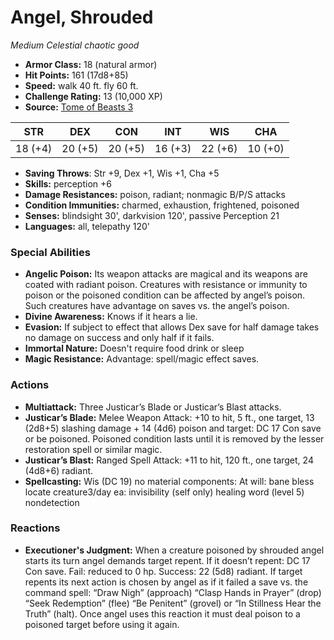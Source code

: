 # Angel, Shrouded

*Medium* *Celestial* *chaotic good*

- **Armor Class:** 18 (natural armor)
- **Hit Points:** 161 (17d8+85)
- **Speed:** walk 40 ft. fly 60 ft.
- **Challenge Rating:** 13 (10,000 XP)
- **Source:** [Tome of Beasts 3](https://koboldpress.com/kpstore/product/tome-of-beasts-2-for-5th-edition/)

| STR | DEX | CON | INT | WIS | CHA |
| --- | --- | --- | --- | --- | --- |
| 18 (+4) | 20 (+5) | 20 (+5) | 16 (+3) | 22 (+6) | 10 (+0) |

- **Saving Throws**: Str +9, Dex +1, Wis +1, Cha +5
- **Skills:** perception +6
- **Damage Resistances:** poison, radiant; nonmagic B/P/S attacks
- **Condition Immunities:** charmed, exhaustion, frightened, poisoned
- **Senses:** blindsight 30', darkvision 120', passive Perception 21
- **Languages:** all, telepathy 120'
### Special Abilities
- **Angelic Poison:** Its weapon attacks are magical and its weapons are coated with radiant poison. Creatures with resistance or immunity to poison or the poisoned condition can be affected by angel’s poison. Such creatures have advantage on saves vs. the angel’s poison.
- **Divine Awareness:** Knows if it hears a lie.
- **Evasion:** If subject to effect that allows Dex save for half damage takes no damage on success and only half if it fails.
- **Immortal Nature:** Doesn't require food drink or sleep
- **Magic Resistance:** Advantage: spell/magic effect saves.
### Actions
- **Multiattack:** Three Justicar’s Blade or Justicar’s Blast attacks.
- **Justicar’s Blade:** Melee Weapon Attack: +10 to hit, 5 ft., one target, 13 (2d8+5) slashing damage + 14 (4d6) poison and target: DC 17 Con save or be poisoned. Poisoned condition lasts until it is removed by the lesser restoration spell or similar magic.
- **Justicar’s Blast:** Ranged Spell Attack: +11 to hit, 120 ft., one target, 24 (4d8+6) radiant.
- **Spellcasting:** Wis (DC 19) no material components: At will: bane bless locate creature3/day ea: invisibility (self only) healing word (level 5) nondetection
### Reactions
- **Executioner's Judgment:** When a creature poisoned by shrouded angel starts its turn angel demands target repent. If it doesn’t repent: DC 17 Con save. Fail: reduced to 0 hp. Success: 22 (5d8) radiant. If target repents its next action is chosen by angel as if it failed a save vs. the command spell: “Draw Nigh” (approach) “Clasp Hands in Prayer” (drop) “Seek Redemption” (flee) “Be Penitent” (grovel) or “In Stillness Hear the Truth” (halt). Once angel uses this reaction it must deal poison to a poisoned target before using it again.
